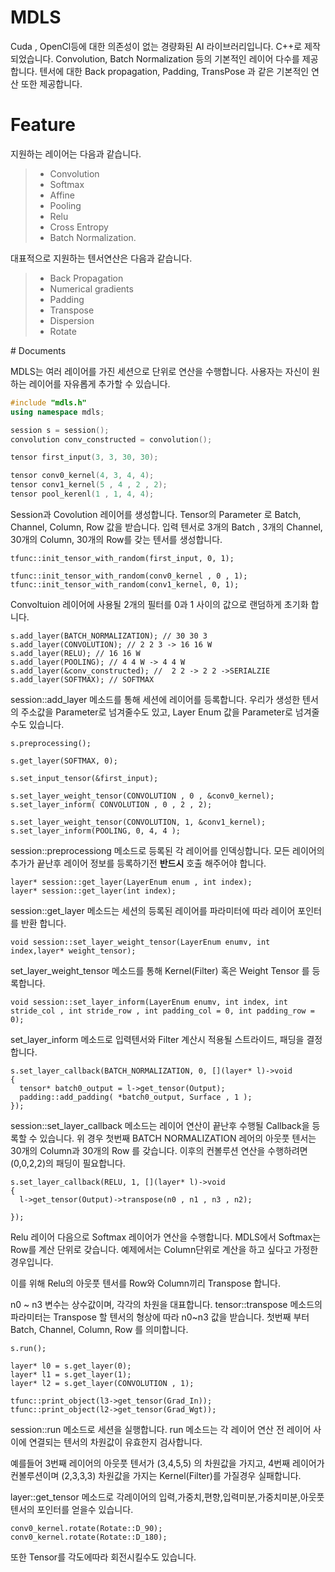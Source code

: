 MDLS
===================
Cuda , OpenCl등에 대한 의존성이 없는 경량화된 AI 라이브러리입니다.
C++로 제작되었습니다.
Convolution, Batch Normalization 등의 기본적인 레이어 다수를 제공합니다. 
텐서에 대한 Back propagation, Padding, TransPose 과 같은  기본적인 연산 또한 제공합니다.



Feature
===================
지원하는 레이어는 다음과 같습니다.
> - Convolution 
> - Softmax
> - Affine 
> - Pooling
> - Relu
> - Cross Entropy
> - Batch Normalization.
 
대표적으로 지원하는 텐서연산은 다음과 같습니다.
> - Back Propagation
> - Numerical gradients
> - Padding 
> - Transpose
> - Dispersion
> - Rotate

#<i class="icon-file"></i> Documents

MDLS는 여러 레이어를 가진 세션으로 단위로 연산을 수행합니다.
사용자는 자신이 원하는 레이어를 자유롭게 추가할 수 있습니다.


```C++
#include "mdls.h"
using namespace mdls;

session s = session();
convolution conv_constructed = convolution();

tensor first_input(3, 3, 30, 30);

tensor conv0_kernel(4, 3, 4, 4);
tensor conv1_kernel(5 , 4 , 2 , 2);
tensor pool_kerenl(1 , 1, 4, 4);
```
Session과 Covolution 레이어를 생성합니다.
Tensor의 Parameter 로 Batch, Channel, Column, Row 값을 받습니다. 
입력 텐서로 3개의 Batch , 3개의 Channel, 30개의 Column, 30개의 Row를 갖는 텐서를 생성합니다. 
```
tfunc::init_tensor_with_random(first_input, 0, 1);

tfunc::init_tensor_with_random(conv0_kernel , 0 , 1);
tfunc::init_tensor_with_random(conv1_kernel, 0, 1);
```
Convoltuion 레이어에 사용될 2개의 필터를 0과 1 사이의 값으로 랜덤하게 초기화 합니다.

```
s.add_layer(BATCH_NORMALIZATION); // 30 30 3
s.add_layer(CONVOLUTION); // 2 2 3 -> 16 16 W
s.add_layer(RELU); // 16 16 W
s.add_layer(POOLING); // 4 4 W -> 4 4 W
s.add_layer(&conv_constructed); //  2 2 -> 2 2 ->SERIALZIE
s.add_layer(SOFTMAX); // SOFTMAX
```
session::add_layer 메소드를 통해 세션에 레이어를 등록합니다.
우리가 생성한 텐서의 주소값을 Parameter로 넘겨줄수도 있고,
Layer Enum 값을 Parameter로 넘겨줄수도 있습니다.


```
s.preprocessing();

s.get_layer(SOFTMAX, 0);

s.set_input_tensor(&first_input);

s.set_layer_weight_tensor(CONVOLUTION , 0 , &conv0_kernel);
s.set_layer_inform( CONVOLUTION , 0 , 2 , 2);

s.set_layer_weight_tensor(CONVOLUTION, 1, &conv1_kernel);
s.set_layer_inform(POOLING, 0, 4, 4 );
```
session::preprocessiong 메소드로 등록된 각 레이어를 인덱싱합니다.
모든 레이어의 추가가 끝난후 레이어 정보를 등록하기전 **반드시** 호출 해주어야 합니다.

```
layer* session::get_layer(LayerEnum enum , int index);
layer* session::get_layer(int index);
```
session::get_layer 메소드는 세션의 등록된 레이어를 파라미터에 따라 레이어 포인터를 반환 합니다.

 
```
void session::set_layer_weight_tensor(LayerEnum enumv, int index,layer* weight_tensor);
```
set_layer_weight_tensor 메소드를 통해 Kernel(Filter) 혹은 Weight Tensor 를 등록합니다.
```
void session::set_layer_inform(LayerEnum enumv, int index, int stride_col , int stride_row , int padding_col = 0, int padding_row = 0);
```
set_layer_inform 메소드로 입력텐서와 Filter 계산시 적용될 스트라이드, 패딩을 결정합니다.

```
s.set_layer_callback(BATCH_NORMALIZATION, 0, [](layer* l)->void
{
  tensor* batch0_output = l->get_tensor(Output);
  padding::add_padding( *batch0_output, Surface , 1 );
});
```
session::set_layer_callback 메소드는 레이어 연산이 끝난후 수행될 Callback을 등록할 수 있습니다.
 위 경우 첫번째 BATCH NORMALIZATION 레어의 아웃풋 텐서는 30개의 Column과 30개의 Row 를 갖습니다.
 이후의 컨볼루션 연산을 수행하려면 (0,0,2,2)의 패딩이 필요합니다.
 
```
s.set_layer_callback(RELU, 1, [](layer* l)->void
{
  l->get_tensor(Output)->transpose(n0 , n1 , n3 , n2);

});
```

Relu 레이어 다음으로 Softmax 레이어가 연산을 수행합니다.
MDLS에서 Softmax는 Row를 계산 단위로 갖습니다.
예제에서는 Column단위로 계산을 하고 싶다고 가정한 경우입니다.

이를 위해 Relu의 아웃풋 텐서를 Row와 Column끼리 Transpose 합니다.

n0 ~ n3 변수는 상수값이며, 각각의 차원을 대표합니다.
tensor::transpose 메소드의 파라미터는 Transpose 할 텐서의 형상에 따라 n0~n3 값을 받습니다. 첫번째 부터 Batch, Channel, Column, Row 를 의미합니다. 
```
s.run();

layer* l0 = s.get_layer(0);
layer* l1 = s.get_layer(1);
layer* l2 = s.get_layer(CONVOLUTION , 1);

tfunc::print_object(l3->get_tensor(Grad_In));
tfunc::print_object(l2->get_tensor(Grad_Wgt));
```
session::run 메소드로 세션을 실행합니다.
run 메소드는 각 레이어 연산 전 레이어 사이에 연결되는 텐서의 차원값이 유효한지 검사합니다.

예를들어 3번째 레이어의 아웃풋 텐서가 (3,4,5,5) 의 차원값을 가지고, 4번째 레이어가 컨볼루션이며 (2,3,3,3) 차원값을 가지는 Kernel(Filter)를 가질경우 실패합니다.

layer::get_tensor 메소드로 각레이어의 입력,가중치,편향,입력미분,가중치미분,아웃풋 텐서의 포인터를 얻을수 있습니다.


```
conv0_kernel.rotate(Rotate::D_90);
conv0_kernel.rotate(Rotate::D_180);
```
또한 Tensor를 각도에따라 회전시킬수도 있습니다.
